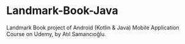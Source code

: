 # Landmark-Book-Java

Landmark Book project of Android (Kotlin & Java) Mobile Application Course on Udemy,  by Atıl Samancıoğlu.